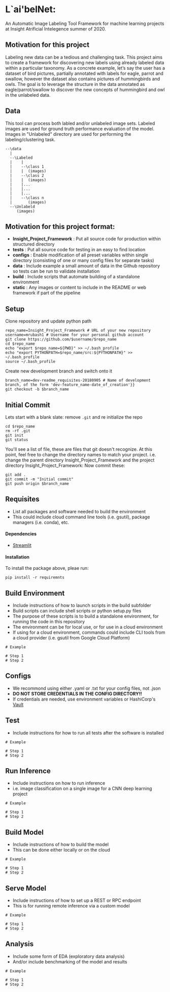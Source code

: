# L`ai'belNet: 
An Automatic Image Labeling Tool
Framework for machine learning projects at Insight Atrificial Intelegence summer of 2020.

## Motivation for this project
Labeling new data can be a tedious and challenging task. This project aims to create a framework for discovering new labels using already labeled data within a particular taxonomy. As a concrete example, let’s say the user has a dataset of bird pictures, partially annotated with labels for eagle, parrot and swallow, however the dataset also contains pictures of hummingbirds and owls. The goal is to leverage the structure in the data annotated as eagle/parrot/swallow to discover the new concepts of hummingbird and owl in the unlabeled data.

## Data
This tool can process both labled and/or unlabeled image sets. Labeled images are used for ground truth performance evaluation of the model. Images in "Unlabeled" directory are used for performing the labeling/clustering task.

```
--\data
  |
  --\Labeled
  |    |  
  |    --\class 1
  |    |  (images)
  |    --\class 2
  |    |  (images)
  |    |... 
  |    |...  
  |    |...  
  |    --\class n
  |       (images)
  --\Unlabeld 
     (images)

```

## Motivation for this project format:
- **Insight_Project_Framework** : Put all source code for production within structured directory
- **tests** : Put all source code for testing in an easy to find location
- **configs** : Enable modification of all preset variables within single directory (consisting of one or many config files for separate tasks)
- **data** : Include example a small amount of data in the Github repository so tests can be run to validate installation
- **build** : Include scripts that automate building of a standalone environment
- **static** : Any images or content to include in the README or web framework if part of the pipeline

## Setup
Clone repository and update python path
```
repo_name=Insight_Project_Framework # URL of your new repository
username=mrubash1 # Username for your personal github account
git clone https://github.com/$username/$repo_name
cd $repo_name
echo "export $repo_name=${PWD}" >> ~/.bash_profile
echo "export PYTHONPATH=$repo_name/src:${PYTHONPATH}" >> ~/.bash_profile
source ~/.bash_profile
```
Create new development branch and switch onto it
```
branch_name=dev-readme_requisites-20180905 # Name of development branch, of the form 'dev-feature_name-date_of_creation'}}
git checkout -b $branch_name
```

## Initial Commit
Lets start with a blank slate: remove `.git` and re initialize the repo
```
cd $repo_name
rm -rf .git   
git init   
git status
```  
You'll see a list of file, these are files that git doesn't recognize. At this point, feel free to change the directory names to match your project. i.e. change the parent directory Insight_Project_Framework and the project directory Insight_Project_Framework:
Now commit these:
```
git add .
git commit -m "Initial commit"
git push origin $branch_name
```

## Requisites

- List all packages and software needed to build the environment
- This could include cloud command line tools (i.e. gsutil), package managers (i.e. conda), etc.

#### Dependencies

- [Streamlit](streamlit.io)

#### Installation
To install the package above, pleae run:
```shell
pip install -r requiremnts
```

## Build Environment
- Include instructions of how to launch scripts in the build subfolder
- Build scripts can include shell scripts or python setup.py files
- The purpose of these scripts is to build a standalone environment, for running the code in this repository
- The environment can be for local use, or for use in a cloud environment
- If using for a cloud environment, commands could include CLI tools from a cloud provider (i.e. gsutil from Google Cloud Platform)
```
# Example

# Step 1
# Step 2
```

## Configs
- We recommond using either .yaml or .txt for your config files, not .json
- **DO NOT STORE CREDENTIALS IN THE CONFIG DIRECTORY!!**
- If credentials are needed, use environment variables or HashiCorp's [Vault](https://www.vaultproject.io/)


## Test
- Include instructions for how to run all tests after the software is installed
```
# Example

# Step 1
# Step 2
```

## Run Inference
- Include instructions on how to run inference
- i.e. image classification on a single image for a CNN deep learning project
```
# Example

# Step 1
# Step 2
```

## Build Model
- Include instructions of how to build the model
- This can be done either locally or on the cloud
```
# Example

# Step 1
# Step 2
```

## Serve Model
- Include instructions of how to set up a REST or RPC endpoint
- This is for running remote inference via a custom model
```
# Example

# Step 1
# Step 2
```

## Analysis
- Include some form of EDA (exploratory data analysis)
- And/or include benchmarking of the model and results
```
# Example

# Step 1
# Step 2
```
